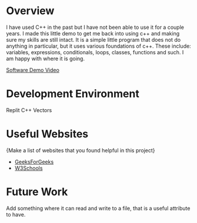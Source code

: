# Overview

I have used C++ in the past but I have not been able to use it for a couple years. I made this little demo to get me back into using c++ and making sure my skills are still intact. It is a simple little program that does not do anything in particular, but it uses various foundations of c++. These include: variables, expressions, conditionals, loops, classes, functions and such. I am happy with where it is going. 



[Software Demo Video](https://youtu.be/YWc-YHWW8Yc)

# Development Environment

Replit
C++
Vectors

# Useful Websites

{Make a list of websites that you found helpful in this project}
* [GeeksForGeeks](https://www.geeksforgeeks.org/vector-in-cpp-stl/)
* [W3Schools](https://www.w3schools.com/cpp/cpp_classes.asp)

# Future Work

Add something where it can read and write to a file, that is a useful attribute to have. 
